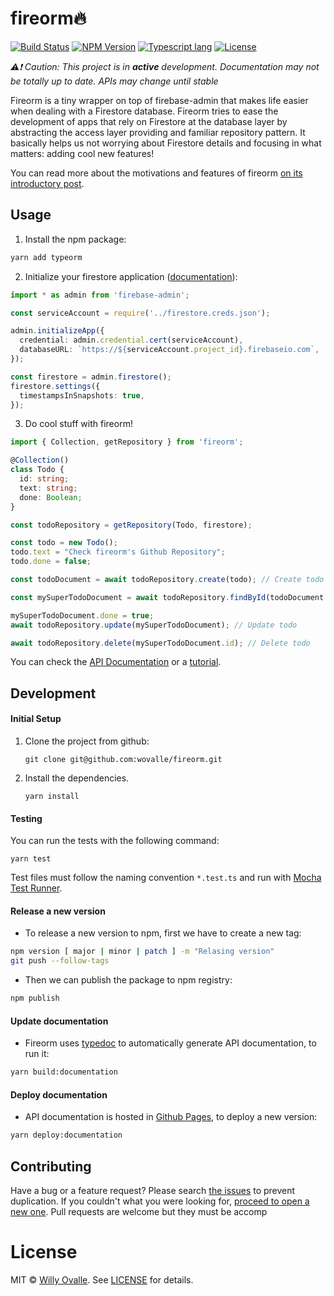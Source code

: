 # fireorm🔥

[![Build Status](https://travis-ci.com/wovalle/fireorm.svg?token=KsyisFHzgCusk2sapuJe&branch=master)](https://travis-ci.com/wovalle/fireorm)
[![NPM Version](https://img.shields.io/npm/v/fireorm.svg?style=flat)](https://www.npmjs.com/package/fireorm)
[![Typescript lang](https://img.shields.io/badge/Language-Typescript-Blue.svg)](https://www.typescriptlang.org)
[![License](https://img.shields.io/npm/l/fireorm.svg?style=flat)](https://www.npmjs.com/package/fireorm)

_:warning::heavy_exclamation_mark: Caution: This project is in **active** development. Documentation may not be totally up to date. APIs may change until stable_

Fireorm is a tiny wrapper on top of firebase-admin that makes life easier when dealing with a Firestore database. Fireorm tries to ease the development of apps that rely on Firestore at the database layer by abstracting the access layer providing and familiar repository pattern. It basically helps us not worrying about Firestore details and focusing in what matters: adding cool new features!

You can read more about the motivations and features of fireorm [on its introductory post](https://medium.com/p/ba7734644684).

## Usage

1. Install the npm package:

```bash
yarn add typeorm
```

2. Initialize your firestore application ([documentation](https://firebase.google.com/docs/firestore/quickstart#initialize)):

```typescript
import * as admin from 'firebase-admin';

const serviceAccount = require('../firestore.creds.json');

admin.initializeApp({
  credential: admin.credential.cert(serviceAccount),
  databaseURL: `https://${serviceAccount.project_id}.firebaseio.com`,
});

const firestore = admin.firestore();
firestore.settings({
  timestampsInSnapshots: true,
});
```

3. Do cool stuff with fireorm!

```typescript
import { Collection, getRepository } from 'fireorm';

@Collection()
class Todo {
  id: string;
  text: string;
  done: Boolean;
}

const todoRepository = getRepository(Todo, firestore);

const todo = new Todo();
todo.text = "Check fireorm's Github Repository";
todo.done = false;

const todoDocument = await todoRepository.create(todo); // Create todo

const mySuperTodoDocument = await todoRepository.findById(todoDocument.id); // Read todo

mySuperTodoDocument.done = true;
await todoRepository.update(mySuperTodoDocument); // Update todo

await todoRepository.delete(mySuperTodoDocument.id); // Delete todo
```

You can check the [API Documentation](https://wovalle.github.io/fireorm/) or a [tutorial](https://medium.com/p/ba7734644684).

## Development

#### Initial Setup

1.  Clone the project from github:
    ```
    git clone git@github.com:wovalle/fireorm.git
    ```
2.  Install the dependencies.
    ```
    yarn install
    ```

#### Testing

You can run the tests with the following command:

```
yarn test
```

Test files must follow the naming convention `*.test.ts` and run with [Mocha Test Runner](https://mochajs.org/).

#### Release a new version

- To release a new version to npm, first we have to create a new tag:

```bash
npm version [ major | minor | patch ] -m "Relasing version"
git push --follow-tags
```

- Then we can publish the package to npm registry:

```bash
npm publish
```

#### Update documentation

- Fireorm uses [typedoc](https://typedoc.org/) to automatically generate API documentation, to run it:

```bash
yarn build:documentation
```

#### Deploy documentation

- API documentation is hosted in [Github Pages](https://pages.github.com/), to deploy a new version:

```bash
yarn deploy:documentation
```

## Contributing

Have a bug or a feature request? Please search [the issues](https://github.com/wovalle/fireorm/issues) to prevent duplication. If you couldn't what you were looking for, [proceed to open a new one](https://github.com/wovalle/fireorm/issues/new). Pull requests are welcome but they must be accomp

# License

MIT © [Willy Ovalle](https://github.com/wovalle). See [LICENSE](https://github.com/wovalle/fireorm/blob/master/LICENSE) for details.

